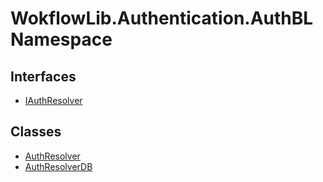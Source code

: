 # WokflowLib.Authentication.AuthBL Namespace

## Interfaces 

- [IAuthResolver](IAuthResolver.md)

## Classes 

- [AuthResolver](AuthResolver.md)
- [AuthResolverDB](AuthResolverDB.md)
